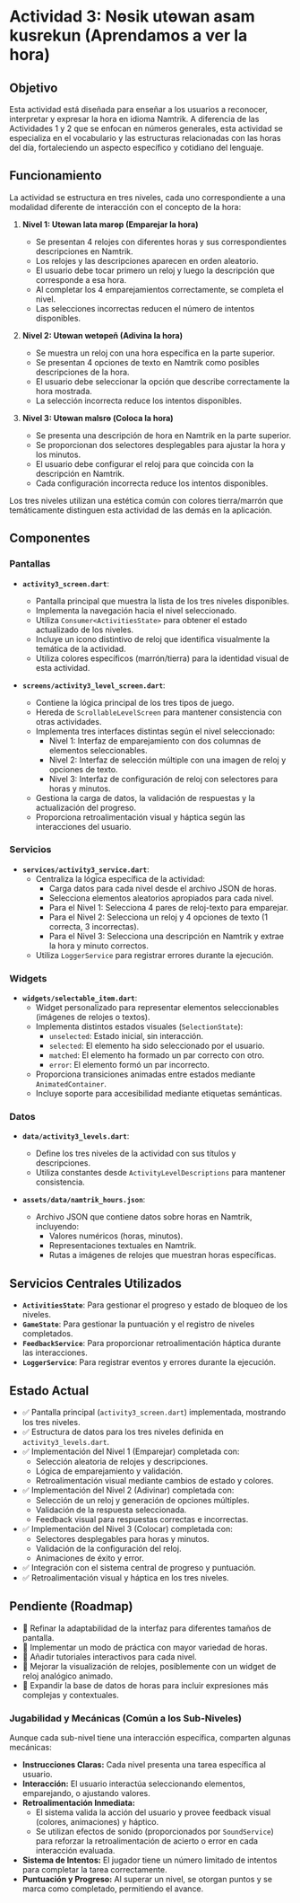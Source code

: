 # Actividad 3: Nөsik utөwan asam kusrekun (Aprendamos a ver la hora)

## Objetivo

Esta actividad está diseñada para enseñar a los usuarios a reconocer, interpretar y expresar la hora en idioma Namtrik. A diferencia de las Actividades 1 y 2 que se enfocan en números generales, esta actividad se especializa en el vocabulario y las estructuras relacionadas con las horas del día, fortaleciendo un aspecto específico y cotidiano del lenguaje.

## Funcionamiento

La actividad se estructura en tres niveles, cada uno correspondiente a una modalidad diferente de interacción con el concepto de la hora:

1. **Nivel 1: Utөwan lata marөp (Emparejar la hora)**
   * Se presentan 4 relojes con diferentes horas y sus correspondientes descripciones en Namtrik.
   * Los relojes y las descripciones aparecen en orden aleatorio.
   * El usuario debe tocar primero un reloj y luego la descripción que corresponde a esa hora.
   * Al completar los 4 emparejamientos correctamente, se completa el nivel.
   * Las selecciones incorrectas reducen el número de intentos disponibles.

2. **Nivel 2: Utөwan wetөpeñ (Adivina la hora)**
   * Se muestra un reloj con una hora específica en la parte superior.
   * Se presentan 4 opciones de texto en Namtrik como posibles descripciones de la hora.
   * El usuario debe seleccionar la opción que describe correctamente la hora mostrada.
   * La selección incorrecta reduce los intentos disponibles.

3. **Nivel 3: Utөwan malsrө (Coloca la hora)**
   * Se presenta una descripción de hora en Namtrik en la parte superior.
   * Se proporcionan dos selectores desplegables para ajustar la hora y los minutos.
   * El usuario debe configurar el reloj para que coincida con la descripción en Namtrik.
   * Cada configuración incorrecta reduce los intentos disponibles.

Los tres niveles utilizan una estética común con colores tierra/marrón que temáticamente distinguen esta actividad de las demás en la aplicación.

## Componentes

### Pantallas

* **`activity3_screen.dart`**: 
  * Pantalla principal que muestra la lista de los tres niveles disponibles.
  * Implementa la navegación hacia el nivel seleccionado.
  * Utiliza `Consumer<ActivitiesState>` para obtener el estado actualizado de los niveles.
  * Incluye un icono distintivo de reloj que identifica visualmente la temática de la actividad.
  * Utiliza colores específicos (marrón/tierra) para la identidad visual de esta actividad.

* **`screens/activity3_level_screen.dart`**: 
  * Contiene la lógica principal de los tres tipos de juego.
  * Hereda de `ScrollableLevelScreen` para mantener consistencia con otras actividades.
  * Implementa tres interfaces distintas según el nivel seleccionado:
    * Nivel 1: Interfaz de emparejamiento con dos columnas de elementos seleccionables.
    * Nivel 2: Interfaz de selección múltiple con una imagen de reloj y opciones de texto.
    * Nivel 3: Interfaz de configuración de reloj con selectores para horas y minutos.
  * Gestiona la carga de datos, la validación de respuestas y la actualización del progreso.
  * Proporciona retroalimentación visual y háptica según las interacciones del usuario.

### Servicios

* **`services/activity3_service.dart`**: 
  * Centraliza la lógica específica de la actividad:
    * Carga datos para cada nivel desde el archivo JSON de horas.
    * Selecciona elementos aleatorios apropiados para cada nivel.
    * Para el Nivel 1: Selecciona 4 pares de reloj-texto para emparejar.
    * Para el Nivel 2: Selecciona un reloj y 4 opciones de texto (1 correcta, 3 incorrectas).
    * Para el Nivel 3: Selecciona una descripción en Namtrik y extrae la hora y minuto correctos.
  * Utiliza `LoggerService` para registrar errores durante la ejecución.

### Widgets

* **`widgets/selectable_item.dart`**: 
  * Widget personalizado para representar elementos seleccionables (imágenes de relojes o textos).
  * Implementa distintos estados visuales (`SelectionState`):
    * `unselected`: Estado inicial, sin interacción.
    * `selected`: El elemento ha sido seleccionado por el usuario.
    * `matched`: El elemento ha formado un par correcto con otro.
    * `error`: El elemento formó un par incorrecto.
  * Proporciona transiciones animadas entre estados mediante `AnimatedContainer`.
  * Incluye soporte para accesibilidad mediante etiquetas semánticas.

### Datos

* **`data/activity3_levels.dart`**: 
  * Define los tres niveles de la actividad con sus títulos y descripciones.
  * Utiliza constantes desde `ActivityLevelDescriptions` para mantener consistencia.

* **`assets/data/namtrik_hours.json`**: 
  * Archivo JSON que contiene datos sobre horas en Namtrik, incluyendo:
    * Valores numéricos (horas, minutos).
    * Representaciones textuales en Namtrik.
    * Rutas a imágenes de relojes que muestran horas específicas.

## Servicios Centrales Utilizados

* **`ActivitiesState`**: Para gestionar el progreso y estado de bloqueo de los niveles.
* **`GameState`**: Para gestionar la puntuación y el registro de niveles completados.
* **`FeedbackService`**: Para proporcionar retroalimentación háptica durante las interacciones.
* **`LoggerService`**: Para registrar eventos y errores durante la ejecución.

## Estado Actual

* ✅ Pantalla principal (`activity3_screen.dart`) implementada, mostrando los tres niveles.
* ✅ Estructura de datos para los tres niveles definida en `activity3_levels.dart`.
* ✅ Implementación del Nivel 1 (Emparejar) completada con:
  * Selección aleatoria de relojes y descripciones.
  * Lógica de emparejamiento y validación.
  * Retroalimentación visual mediante cambios de estado y colores.
* ✅ Implementación del Nivel 2 (Adivinar) completada con:
  * Selección de un reloj y generación de opciones múltiples.
  * Validación de la respuesta seleccionada.
  * Feedback visual para respuestas correctas e incorrectas.
* ✅ Implementación del Nivel 3 (Colocar) completada con:
  * Selectores desplegables para horas y minutos.
  * Validación de la configuración del reloj.
  * Animaciones de éxito y error.
* ✅ Integración con el sistema central de progreso y puntuación.
* ✅ Retroalimentación visual y háptica en los tres niveles.

## Pendiente (Roadmap)

* 🔄 Refinar la adaptabilidad de la interfaz para diferentes tamaños de pantalla.
* 🔄 Implementar un modo de práctica con mayor variedad de horas.
* 🔄 Añadir tutoriales interactivos para cada nivel.
* 🔄 Mejorar la visualización de relojes, posiblemente con un widget de reloj analógico animado.
* 🔄 Expandir la base de datos de horas para incluir expresiones más complejas y contextuales.

### Jugabilidad y Mecánicas (Común a los Sub-Niveles)

Aunque cada sub-nivel tiene una interacción específica, comparten algunas mecánicas:

- **Instrucciones Claras:** Cada nivel presenta una tarea específica al usuario.
- **Interacción:** El usuario interactúa seleccionando elementos, emparejando, o ajustando valores.
- **Retroalimentación Inmediata:** 
    - El sistema valida la acción del usuario y provee feedback visual (colores, animaciones) y háptico.
    - Se utilizan efectos de sonido (proporcionados por `SoundService`) para reforzar la retroalimentación de acierto o error en cada interacción evaluada.
- **Sistema de Intentos:** El jugador tiene un número limitado de intentos para completar la tarea correctamente.
- **Puntuación y Progreso:** Al superar un nivel, se otorgan puntos y se marca como completado, permitiendo el avance.

